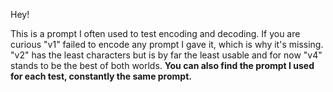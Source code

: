 Hey!

This is a prompt I often used to test encoding and decoding. If you are curious "v1" failed to encode any prompt I gave it, which is why it's missing. "v2" has the least characters but is by far the least usable and for now "v4" stands to be the best of both worlds. **You can also find the prompt I used for each test, constantly the same prompt.**
